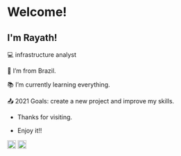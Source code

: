 # Welcome!

 

## I'm Rayath!

 

:computer: infrastructure analyst

:house_with_garden: I’m from Brazil.

:books: I’m currently learning everything.

:outbox_tray: 2021 Goals: create a new project and improve my skills.

- Thanks for visiting.

- Enjoy it!! 

<code><img height= "20" src= "https://img.shields.io/badge/Eclipse-2C2255?style=for-the-badge&logo=eclipse&logoColor=white"></code>
<code><img height= "20" src= "https://img.shields.io/badge/Windows-0078D6?style=for-the-badge&logo=windows&logoColor=white"></code>
